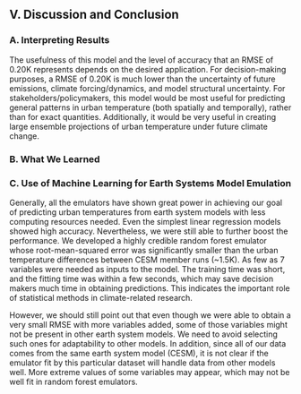 ## V. Discussion and Conclusion

### A. Interpreting Results

The usefulness of this model and the level of accuracy that an RMSE of 0.20K represents depends on the desired application. For decision-making purposes, a RMSE of 0.20K is much lower than the uncertainty of future emissions, climate forcing/dynamics, and model structural uncertainty. For stakeholders/policymakers, this model would be most useful for predicting general patterns in urban temperature (both spatially and temporally), rather than for exact quantities. Additionally, it would be very useful in creating large ensemble projections of urban temperature under future climate change. 

### B. What We Learned

### C. Use of Machine Learning for Earth Systems Model Emulation

Generally, all the emulators have shown great power in achieving our goal of predicting urban temperatures from earth system models with less computing resources needed. Even the simplest linear regression models showed high accuracy. Nevertheless, we were still able to further boost the performance. We developed a highly credible random forest emulator whose root-mean-squared error was significantly smaller than the urban temperature differences between CESM member runs (~1.5K). As few as 7 variables were needed as inputs to the model. The training time was short, and the fitting time was within a few seconds, which may save decision makers much time in obtaining predictions. This indicates the important role of statistical methods in climate-related research.

However, we should still point out that even though we were able to obtain a very small RMSE with more variables added, some of those variables might not be present in other earth system models. We need to avoid selecting such ones for adaptability to other models. In addition, since all of our data comes from the same earth system model (CESM), it is not clear if the emulator fit by this particular dataset will handle data from other models well. More extreme values of some variables may appear, which may not be well fit in random forest emulators.
